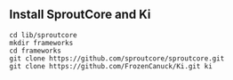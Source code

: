 Install SproutCore and Ki
-------------------------
	cd lib/sproutcore
	mkdir frameworks
	cd frameworks
	git clone https://github.com/sproutcore/sproutcore.git
	git clone https://github.com/FrozenCanuck/Ki.git ki
